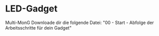 # LED-Gadget

Multi-MonG
Downloade dir die folgende Datei:
"00 - Start - Abfolge der Arbeitsschritte für dein Gadget"
